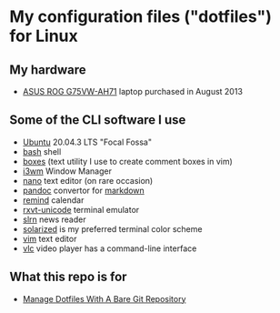 # My configuration files ("dotfiles") for Linux

## My hardware
- [ASUS ROG G75VW-AH71](https://rog.asus.com/articles/hands-on/asus-g75vw-gaming-laptop-overview/) laptop purchased in August 2013

## Some of the CLI software I use
- [Ubuntu](https://ubuntu.com/download/desktop) 20.04.3 LTS "Focal Fossa"
- [bash](https://www.gnu.org/software/bash/) shell
- [boxes](https://boxes.thomasjensen.com/) (text utility I use to create comment boxes in vim)
- [i3wm](https://i3wm.org/) Window Manager
- [nano](https://www.nano-editor.org/) text editor (on rare occasion)
- [pandoc](https://pandoc.org/) convertor for [markdown](https://daringfireball.net/projects/markdown/)
- [remind](https://dianne.skoll.ca/projects/remind/) calendar
- [rxvt-unicode](http://software.schmorp.de/pkg/rxvt-unicode.html) terminal emulator
- [slrn](https://slrn.info/) news reader
- [solarized](https://ethanschoonover.com/solarized/) is my preferred terminal color scheme
- [vim](https://www.vim.org/) text editor
- [vlc](https://www.videolan.org/) video player has a command-line interface

## What this repo is for
- [Manage Dotfiles With A Bare Git Repository](https://harfangk.github.io/2016/09/18/manage-dotfiles-with-a-git-bare-repository.html)
